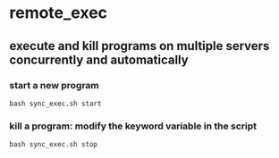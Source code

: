 # remote_exec

## execute and kill programs on multiple servers concurrently and automatically

### start a new program
```
bash sync_exec.sh start
```

### kill a program: modify the keyword variable in the script
```
bash sync_exec.sh stop
```
